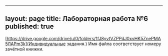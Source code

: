 
---
layout: page
title: Лабораторная работа №6
published: true
---

[https://drive.google.com/drive/u/0/folders/1fJ8yvtVZPPdJ0xvHK5ZnePMA5l1APm3k](Индивидуальные задания.) Имя файла соответствует номеру зачётной книжки.
